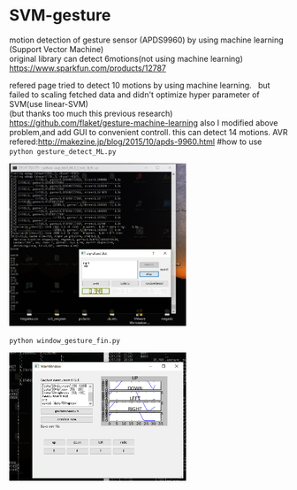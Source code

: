 # SVM-gesture  
motion detection of gesture sensor (APDS9960) by using machine learning (Support Vector Machine)  
original library can detect 6motions(not using machine learning)  
<https://www.sparkfun.com/products/12787>

refered page tried to detect 10 motions by using machine learning.   
but failed to scaling fetched data and didn't optimize hyper parameter of SVM(use linear-SVM)  
(but thanks too much this previous research)
<https://github.com/flaket/gesture-machine-learning>
also I modified above problem,and add GUI to convenient controll.
this can detect 14 motions.
AVR refered:<http://makezine.jp/blog/2015/10/apds-9960.html>
#how to use
`python gesture_detect_ML.py`

<img src="picture/gesture_GUI.jpg" width="320px">

`python window_gesture_fin.py`

<img src="picture/gesture_window.png" width="320px">
